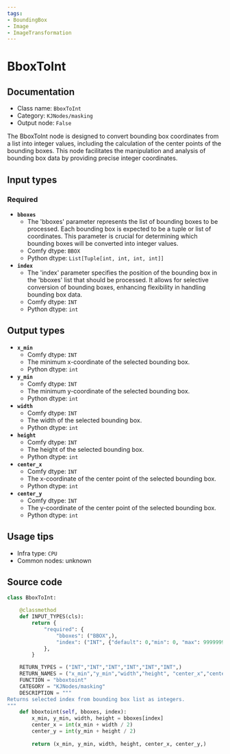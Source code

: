 ```yaml
---
tags:
- BoundingBox
- Image
- ImageTransformation
---
```


# BboxToInt
## Documentation
- Class name: `BboxToInt`
- Category: `KJNodes/masking`
- Output node: `False`

The BboxToInt node is designed to convert bounding box coordinates from a list into integer values, including the calculation of the center points of the bounding boxes. This node facilitates the manipulation and analysis of bounding box data by providing precise integer coordinates.
## Input types
### Required
- **`bboxes`**
    - The 'bboxes' parameter represents the list of bounding boxes to be processed. Each bounding box is expected to be a tuple or list of coordinates. This parameter is crucial for determining which bounding boxes will be converted into integer values.
    - Comfy dtype: `BBOX`
    - Python dtype: `List[Tuple[int, int, int, int]]`
- **`index`**
    - The 'index' parameter specifies the position of the bounding box in the 'bboxes' list that should be processed. It allows for selective conversion of bounding boxes, enhancing flexibility in handling bounding box data.
    - Comfy dtype: `INT`
    - Python dtype: `int`
## Output types
- **`x_min`**
    - Comfy dtype: `INT`
    - The minimum x-coordinate of the selected bounding box.
    - Python dtype: `int`
- **`y_min`**
    - Comfy dtype: `INT`
    - The minimum y-coordinate of the selected bounding box.
    - Python dtype: `int`
- **`width`**
    - Comfy dtype: `INT`
    - The width of the selected bounding box.
    - Python dtype: `int`
- **`height`**
    - Comfy dtype: `INT`
    - The height of the selected bounding box.
    - Python dtype: `int`
- **`center_x`**
    - Comfy dtype: `INT`
    - The x-coordinate of the center point of the selected bounding box.
    - Python dtype: `int`
- **`center_y`**
    - Comfy dtype: `INT`
    - The y-coordinate of the center point of the selected bounding box.
    - Python dtype: `int`
## Usage tips
- Infra type: `CPU`
- Common nodes: unknown


## Source code
```python
class BboxToInt:

    @classmethod
    def INPUT_TYPES(cls):
        return {
            "required": {
                "bboxes": ("BBOX",),
                "index": ("INT", {"default": 0,"min": 0, "max": 99999999, "step": 1}),
            },
        }

    RETURN_TYPES = ("INT","INT","INT","INT","INT","INT",)
    RETURN_NAMES = ("x_min","y_min","width","height", "center_x","center_y",)
    FUNCTION = "bboxtoint"
    CATEGORY = "KJNodes/masking"
    DESCRIPTION = """
Returns selected index from bounding box list as integers.
"""
    def bboxtoint(self, bboxes, index):
        x_min, y_min, width, height = bboxes[index]
        center_x = int(x_min + width / 2)
        center_y = int(y_min + height / 2)
        
        return (x_min, y_min, width, height, center_x, center_y,)

```
